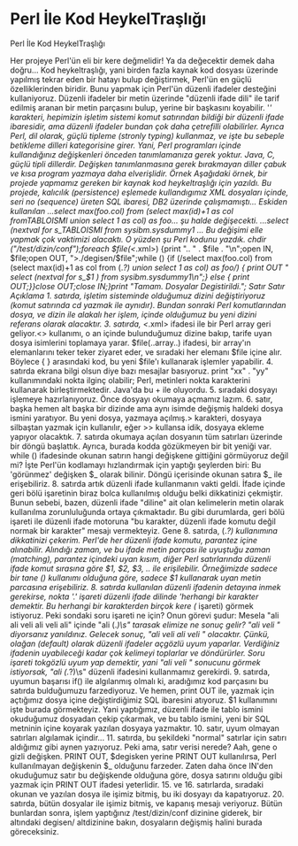 # Perl İle Kod HeykelTraşlığı


Perl İle Kod HeykelTraşlığı



 Her projeye Perl'ün eli bir kere değmelidir!               Ya da değecektir demek daha doğru... Kod heykeltraşlığı, yani birden fazla kaynak kod dosyası üzerinde yapılmış tekrar eden bir hatayı bulup değiştirmek, Perl'ün en güçlü özelliklerinden biridir. Bunu yapmak için Perl'ün düzenli ifadeler desteğini kullaniyoruz.                Düzenli ifadeler bir metin üzerinde "düzenli ifade dili" ile tarif edilmiş aranan bir metin parçasını bulup, yerine bir başkasını koyabilir. '*' karakteri, hepimizin işletim sistemi komut satırından bildiği bir düzenli ifade ibaresidir, ama düzenli ifadeler bundan çok daha çetrefilli olabilirler.              Ayrıca Perl, dil olarak, güçlü tipleme (stronly typing) kullanmaz, ve işte bu sebeple betikleme dilleri kategorisine girer. Yani, Perl programları içinde kullandığınız değişkenleri önceden tanımlamanıza gerek yoktur. Java, C, güçlü tipli dillerdir.              Değişken tanımlanmasına gerek bırakmayan diller çabuk ve kısa program yazmaya daha elverişlidir.             Örnek          Aşağıdaki örnek, bir projede yapmamız gereken bir kaynak kod heykeltraşlığı için yazıldı. Bu projede, kalıcılık (persistence) eşlemede kullandıgımız XML dosyaları içinde, seri no (sequence) üreten SQL ibaresi, DB2 üzerinde çalışmamıştı... Eskiden kullanılan                ...<sql-text>select max(foo.col) from (select max(id)+1 as col fromTABLOISMI union select 1 as col) as foo</sql-text>...              şu halde değişecekti.               ...<sql-text>select (nextval for s_TABLOISMI from sysibm.sysdummy1 </sql-text>...              Bu değişimi elle yapmak çok vaktimizi alacaktı. O yüzden şu Perl kodunu yazdık.               chdir ("/test/dizin/conf");foreach $file(<*.xml>) {print ".. " . $file . "\n";open IN, $file;open OUT, ">./degisen/$file";while (<IN>) {if (/select max\(foo\.col\) from \(select max\(id\)\+1 as col from (.*?) union select 1 as col\) as foo/) {  print OUT "          select (nextval for s_$1 ) from sysibm.sysdummy1\n";} else {  print OUT;}}close OUT;close IN;}print "Tamam. Dosyalar Degistirildi.";          Satır Satır Açıklama          1. satırda, işletim sisteminde olduğumuz dizini değiştiriyoruz (komut satırında cd yazmak ile aynıdır). Bundan sonraki Perl komutlarından dosya, ve dizin ile alakalı her işlem, içinde olduğumuz bu yeni dizini referans olarak alacaktır.               3. satırda, <*.xml> ifadesi ile bir Perl array geri geliyor.<> kullanımı, o an içinde bulunduğumuz dizine bakıp, tarife uyan dosya isimlerini toplamaya yarar. $file(..array..) ifadesi, bir array'ın elemanlarını teker teker ziyaret eder, ve sıradaki her elemanı $file içine alır. Böylece { } arasındaki kod, bu  yeni $file'ı kullanarak işlemler yapabilir.               4. satırda ekrana bilgi olsun diye bazı mesajlar basıyoruz. print "xx" . "yy" kullanımındaki nokta ilginç olabilir; Perl, metinleri nokta karakterini kullanarak birleştirmektedir. Java'da bu + ile oluyordu.              5. sıradaki dosyayı işlemeye hazırlanıyoruz. Önce dosyayı okumaya açmamız lazım.               6. satır, başka hemen alt başka bir dizinde ama aynı isimde değişmiş haldeki dosya ismini yaratıyor. Bu yeni dosya, yazmaya açılmış.> karakteri, dosyaya silbaştan yazmak için kullanılır, eğer >> kullansa idik, dosyaya ekleme yapıyor olacaktık.               7. satırda okumaya açılan dosyanın tüm satırları üzerinde bir döngü başlattık. Ayrıca, burada kodda gözükmeyen bir bit yeniği var. while (<IN>) ifadesinde okunan satırın hangi değişkene gittiğini görmüyoruz değil mi? İşte Perl'ün kodlamayı hızlandırmak için yaptığı şeylerden biri: Bu 'görünmez' değişken $_ olarak bilinir. Döngü içerisinde okunan satıra $_ ile erişebiliriz.               8. satırda artık düzenli ifade kullanmanın vakti geldi. İfade içinde geri bölü işaretinin biraz bolca kullanılmış olduğu belki dikkatinizi çekmiştir. Bunun sebebi, bazen, düzenli ifade "diline" ait olan kelimelerin metin olarak kullanılma zorunluluğunda ortaya çıkmaktadır. Bu gibi durumlarda, geri bölü işareti ile düzenli ifade motoruna "bu karakter, düzenli ifade komutu değil normak bir karakter" mesajı vermekteyiz.               Gene 8. satırda, (.*?) kullanımına dikkatinizi çekerim. Perl'de her düzenli ifade komutu, parantez içine alınabilir. Alındığı zaman, ve bu ifade metin parçası ile uyuştuğu zaman (matching), parantez içindeki uyan kısım, diğer Perl satırlarında düzenli ifade komut sırasına göre $1, $2, $3, .. ile erişilebilir. Örneğimizde sadece bir tane () kullanımı olduğuna göre, sadece $1 kullanarak uyan metin parcasına erişebiliriz.              8. satırda kullanılan düzenli ifadenin detayına inmek gerekirse, nokta '.' işareti düzenli ifade dilinde 'herhangi bir karakter demektir. Bu herhangi bir karakterden birçok kere (* işareti) görmek istiyoruz. Peki sondaki soru işareti ne için? Onun görevi şudur: Mesela "ali ali veli ali veli ali" içinde "ali (.*)\s" tarasak elimize ne sonuç gelir?               "ali veli " diyorsanız yanıldınız. Gelecek sonuç, "ali veli ali veli " olacaktır. Çünkü, olağan (default) olarak düzenli ifadeler açgözlü uyum yaparlar. Verdiğiniz ifadenin uyabileceği kadar çok kelimeyi toplarlar ve döndürürler. Soru işareti tokgözlü uyum yap demektir, yani "ali veli " sonucunu görmek istiyorsak, "ali (.*?)\s" düzenli ifadesini kullanmamız gerekirdi.              9. satırda, uyumun başarısı if() ile algılanmış olmalı ki, aradığımız kod parçasını bu satırda bulduğumuzu farzediyoruz. Ve hemen, print OUT ile, yazmak için açtığımız dosya içine değiştirdiğimiz SQL ibaresini atıyoruz. $1 kullanımını işte burada görmekteyiz. Yani yaptığımız, düzenli ifade ile tablo ismini okuduğumuz dosyadan çekip çıkarmak, ve bu tablo ismini, yeni bir SQL metninin içine koyarak yazılan dosyaya yazmaktır.              10. satır, uyum olmayan satırları algılamak içindir...              11. satırda, bu şekildeki "normal" satırlar için satırı aldığımız gibi aynen yazıyoruz. Peki ama, satır verisi nerede? Aah, gene o gizli değişken. PRINT OUT, $degisken yerine PRINT OUT kullanılırsa, Perl kullanılmayan değişkenin $_ olduğunu farzeder. Zaten daha önce IN'den okuduğumuz satır bu değişkende olduğuna göre, dosya satırını olduğu gibi yazmak için PRINT OUT ifadesi yeterlidir.               15. ve 16. satırlarda, sıradaki okunan ve yazılan dosya ile işimiz bitmiş, bu iki dosyayı da kapatıyoruz.               20. satırda, bütün dosyalar ile işimiz bitmiş, ve kapanış mesajı veriyoruz.               Bütün bunlardan sonra, işlem yaptığınız /test/dizin/conf dizinine giderek, bir altındaki degisen/ altdizinine bakın, dosyaların değişmiş halini burada göreceksiniz.




